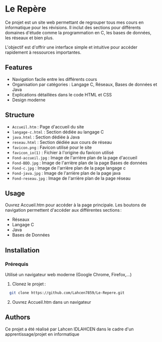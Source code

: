 
# Le Repère

Ce projet est un site web permettant de regrouper tous mes cours en informatique pour les révisions. Il inclut des sections pour différents domaines d'étude comme la programmation en C, 
les bases de données, les réseaux et bien plus.

L'objectif est d'offrir une interface simple et intuitive pour accéder rapidement à ressources importantes.
## Features

- Navigation facile entre les différents cours
- Organisation par catégories : Langage C, Réseaux, Bases de données et Java
- Explications détaillées dans le code HTML et CSS
- Design moderne


## Structure

- `Accueil.htm` : Page d'accueil du site
- `langage-c.html` : Section dédiée au langage C
- `java.html` : Section dédiée à Java
- `reseau.html` : Section dédiée aux cours de réseau
- `favicon.png` : Favicon utilisé pour le site
- `favicon_io(1)` : Fichier à l'origine du favicon utilisé
- `Fond-accueil.jpg` : Image de l'arrière plan de la page d'accueil
- `Fond-BDD.jpg` : Image de l'arrière plan de la page Bases de données
- `Fond-c.jpg` : Image de l'arrière plan de la page langage c
- `Fond-java.jpg` : Image de l'arrière plan de la page java
- `Fond-reseau.jpg` : Image de l'arrière plan de la page réseau
## Usage

Ouvrez Accueil.htm pour accéder à la page principale. Les boutons de navigation permettent d'accéder aux différentes sections :

- Réseaux
- Langage C
- Java
- Bases de Données



## Installation

### Prérequis
Utilisé un navigateur web moderne (Google Chrome, Firefox,...)

1. Clonez le projet : 
```bash
  git clone https://github.com/Lahcen7859/Le-Repere.git
```
2. Ouvrez Accueil.htm dans un navigateur
    
## Authors

Ce projet a été réalisé par Lahcen IDLAHCEN dans le cadre d'un apprentissage/projet en informatique



